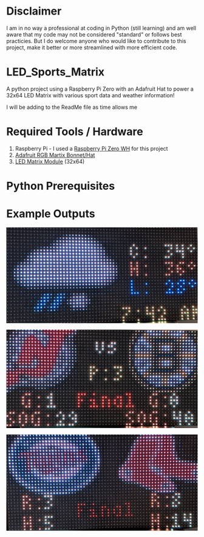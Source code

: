 # Disclaimer
I am in no way a professional at coding in Python (still learning) and am well aware that my code may not be considered "standard" or follows best practicies. But I do welcome anyone who would like to contribute to this project, make it better or more streamlined with more efficient code.

# LED_Sports_Matrix
A python project using a Raspberry Pi Zero with an Adafruit Hat to power a 32x64 LED Matrix with various sport data and weather information!

I will be adding to the ReadMe file as time allows me

# Required Tools / Hardware
  1. Raspberry Pi - I used a [Raspberry Pi Zero WH](https://www.amazon.com/Raspberry-Pi-Zero-WH-pre-soldered/dp/B07NY4WN6W/ref=asc_df_B07NY4WN6W/?tag=bingshoppinga-20&linkCode=df0&hvadid=&hvpos=&hvnetw=o&hvrand=&hvpone=&hvptwo=&hvqmt=e&hvdev=c&hvdvcmdl=&hvlocint=&hvlocphy=&hvtargid=pla-4584413746391131&psc=1&tag=&ref=&adgrpid=1293026030762014&hvadid=80814214584818&hvnetw=o&hvqmt=e&hvbmt=be&hvdev=c&hvlocint=&hvlocphy=&hvtargid=pla-4584413746391131&hydadcr=) for this project
  2. [Adafruit RGB Martix Bonnet/Hat](https://www.adafruit.com/product/3211)
  3. [LED Matrix Module](https://www.amazon.com/gp/product/B07SDMWX9R/ref=ppx_yo_dt_b_asin_title_o07_s00?ie=UTF8&psc=1) (32x64)

# Python Prerequisites



# Example Outputs
![GitHub Logo](/images/PXL_20210329_114302690.jpg)

![GitHub Logo](/images/PXL_20210329_114318769.jpg)

![GitHub Logo](/images/PXL_20210329_114344873.jpg)
